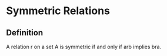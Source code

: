 # Symmetric Relations

## Definition

A relation r on a set A is symmetric if and only if arb implies bra.